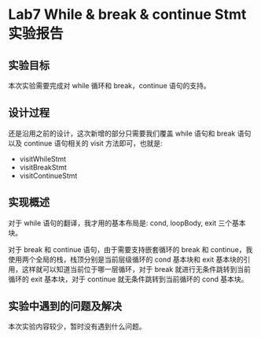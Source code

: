 # Lab7 While & break & continue Stmt 实验报告

## 实验目标

本次实验需要完成对 while 循环和 break，continue 语句的支持。

## 设计过程

还是沿用之前的设计，这次新增的部分只需要我们覆盖 while 语句和 break 语句以及 continue 语句相关的 visit 方法即可，也就是:

- visitWhileStmt
- visitBreakStmt
- visitContinueStmt

## 实现概述

对于 while 语句的翻译，我才用的基本布局是: cond, loopBody, exit 三个基本块。

对于 break 和 continue 语句，由于需要支持嵌套循环的 break 和 continue，我使用两个全局的栈，栈顶分别是当前层级循环的 cond 基本块和 exit 基本块的引用，这样就可以知道当前位于哪一层循环，对于 break 就进行无条件跳转到当前循环的 exit 基本块，对于 continue 就无条件跳转到当前循环的 cond 基本块。

## 实验中遇到的问题及解决

本次实验内容较少，暂时没有遇到什么问题。